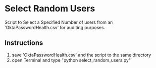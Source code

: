 # Select Random Users

Script to Select a Specified Number of users from an 'OktaPasswordHealth.csv' for auditing purposes.

## Instructions

1. save 'OktaPasswordHealth.csv' and the script to the same directory
1. open Terminal and type "python select_random_users.py"

